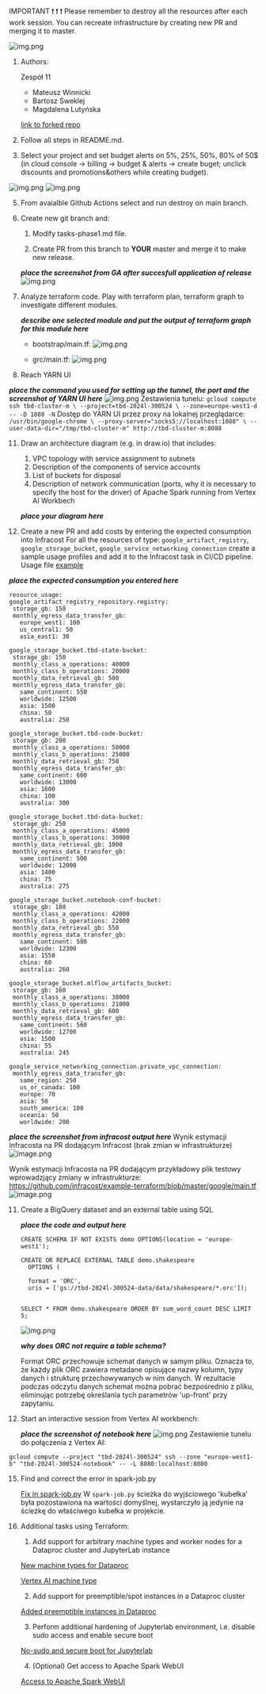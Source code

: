 IMPORTANT ❗ ❗ ❗ Please remember to destroy all the resources after each work session. You can recreate infrastructure by creating new PR and merging it to master.
  
![img.png](doc/figures/destroy.png)

1. Authors:

   Zespół 11
   - Mateusz Winnicki
   - Bartosz Sweklej
   - Magdalena Lutyńska

   [link to forked repo](https://github.com/batmatt/tbd-workshop-1)
   
2. Follow all steps in README.md.

3. Select your project and set budget alerts on 5%, 25%, 50%, 80% of 50$ (in cloud console -> billing -> budget & alerts -> create buget; unclick discounts and promotions&others while creating budget).

  ![img.png](doc/figures/discounts.png)
  ![img.png](doc/figures/zad3.webp)

5. From avaialble Github Actions select and run destroy on main branch.
   
7. Create new git branch and:
    1. Modify tasks-phase1.md file.
    
    2. Create PR from this branch to **YOUR** master and merge it to make new release. 
    
    ***place the screenshot from GA after succesfull application of release***
   ![img.png](doc/figures/zad6.webp)


9. Analyze terraform code. Play with terraform plan, terraform graph to investigate different modules.

    ***describe one selected module and put the output of terraform graph for this module here***
   - bootstrap/main.tf:
     ![img.png](doc/figures/bootstrap-graph.png)

   - grc/main.tf:
     ![img.png](doc/figures/gcr-graph.png)
   
11. Reach YARN UI
   
   ***place the command you used for setting up the tunnel, the port and the screenshot of YARN UI here***
    ![img.png](doc/figures/yarn_ui.png)
    Zestawienia tunelu:
    ```
    gcloud compute ssh tbd-cluster-m \
      --project=tbd-2024l-300524 \
      --zone=europe-west1-d -- -D 1080 -N
    ```
    Dostęp do YARN UI przez proxy na lokalnej przeglądarce:
    ```
    /usr/bin/google-chrome \
    --proxy-server="socks5://localhost:1080" \
    --user-data-dir="/tmp/tbd-cluster-m" http://tbd-cluster-m:8088
    ```
    
    
11. Draw an architecture diagram (e.g. in draw.io) that includes:
    1. VPC topology with service assignment to subnets
    2. Description of the components of service accounts
    3. List of buckets for disposal
    4. Description of network communication (ports, why it is necessary to specify the host for the driver) of Apache Spark running from Vertex AI Workbech
  
    ***place your diagram here***

12. Create a new PR and add costs by entering the expected consumption into Infracost
For all the resources of type: `google_artifact_registry`, `google_storage_bucket`, `google_service_networking_connection`
create a sample usage profiles and add it to the Infracost task in CI/CD pipeline. Usage file [example](https://github.com/infracost/infracost/blob/master/infracost-usage-example.yml) 

   ***place the expected consumption you entered here***
   ```version: 0.1
resource_usage:
  google_artifact_registry_repository.registry:
    storage_gb: 150
    monthly_egress_data_transfer_gb:
      europe_west1: 100
      us_central1: 50
      asia_east1: 30

  google_storage_bucket.tbd-state-bucket:
    storage_gb: 150
    monthly_class_a_operations: 40000
    monthly_class_b_operations: 20000
    monthly_data_retrieval_gb: 500
    monthly_egress_data_transfer_gb:
      same_continent: 550
      worldwide: 12500
      asia: 1500
      china: 50
      australia: 250

  google_storage_bucket.tbd-code-bucket:
    storage_gb: 200
    monthly_class_a_operations: 50000
    monthly_class_b_operations: 25000
    monthly_data_retrieval_gb: 750
    monthly_egress_data_transfer_gb:
      same_continent: 600
      worldwide: 13000
      asia: 1600
      china: 100
      australia: 300

  google_storage_bucket.tbd-data-bucket:
    storage_gb: 250
    monthly_class_a_operations: 45000
    monthly_class_b_operations: 30000
    monthly_data_retrieval_gb: 1000
    monthly_egress_data_transfer_gb:
      same_continent: 500
      worldwide: 12000
      asia: 1400
      china: 75
      australia: 275

  google_storage_bucket.notebook-conf-bucket:
    storage_gb: 180
    monthly_class_a_operations: 42000
    monthly_class_b_operations: 22000
    monthly_data_retrieval_gb: 550
    monthly_egress_data_transfer_gb:
      same_continent: 580
      worldwide: 12300
      asia: 1550
      china: 60
      australia: 260

  google_storage_bucket.mlflow_artifacts_bucket:
    storage_gb: 160
    monthly_class_a_operations: 38000
    monthly_class_b_operations: 21000
    monthly_data_retrieval_gb: 600
    monthly_egress_data_transfer_gb:
      same_continent: 560
      worldwide: 12700
      asia: 1500
      china: 55
      australia: 245

  google_service_networking_connection.private_vpc_connection:
    monthly_egress_data_transfer_gb:
      same_region: 250
      us_or_canada: 100
      europe: 70
      asia: 50
      south_america: 100
      oceania: 50
      worldwide: 200
```

   ***place the screenshot from infracost output here***
   Wynik estymacji Infracosta na PR dodającym Infracost (brak zmian w infrastrukturze)
   ![image.png](doc/figures/infracost_pr.png)

   Wynik estymacji Infracosta na PR dodającym przykładowy plik testowy wprowadzjący zmiany w infrastrukturze: https://github.com/infracost/example-terraform/blob/master/google/main.tf
  ![image.png](doc/figures/infracost_pr_change_outcome.png)
   
11. Create a BigQuery dataset and an external table using SQL
    
    ***place the code and output here***
    ```
    CREATE SCHEMA IF NOT EXISTS demo OPTIONS(location = 'europe-west1');

    CREATE OR REPLACE EXTERNAL TABLE demo.shakespeare
      OPTIONS (
      
      format = 'ORC',
      uris = ['gs://tbd-2024l-300524-data/data/shakespeare/*.orc']);


    SELECT * FROM demo.shakespeare ORDER BY sum_word_count DESC LIMIT 5;
    ```
     ![img.png](doc/figures/big_query_table_creation.png)
   
    ***why does ORC not require a table schema?***
    
    Format ORC przechowuje schemat danych w samym pliku. Oznacza to, że każdy plik ORC zawiera metadane opisujące nazwy kolumn, typy danych i strukturę przechowywanych w nim danych. W rezultacie podczas odczytu danych schemat można pobrać bezpośrednio z pliku, eliminując potrzebę określania tych parametrów 'up-front' przy zapytaniu.
    
   

  
13. Start an interactive session from Vertex AI workbench:

    ***place the screenshot of notebook here***
   ![img.png](doc/figures/vertex_ai_hello_world.png)
   Zestawienie tunelu do połączenia z Vertex AI:
   ```
   gcloud compute --project "tbd-2024l-300524" ssh --zone "europe-west1-b" "tbd-2024l-300524-notebook" -- -L 8080:localhost:8080
   ```
   
15. Find and correct the error in spark-job.py

    [Fix in spark-job.py](https://github.com/batmatt/tbd-workshop-1/commit/2da8c77792abcae6a16bc94e07abc59a2e45db67)
    W `spark-job.py` ścieżka do wyjściowego 'kubełka' była pozostawiona na wartości domyślnej, wystarczyło ją jedynie na ścieżkę do właściwego kubełka w projekcie.  

16. Additional tasks using Terraform:

    1. Add support for arbitrary machine types and worker nodes for a Dataproc cluster and JupyterLab instance

    [New machine types for Dataproc](https://github.com/batmatt/tbd-workshop-1/commit/db8f5a1ff30b6d642fe255de3220fd0747128e55)

    [Vertex AI machine type](https://github.com/batmatt/tbd-workshop-1/commit/87406a265b911fd7ce56972abb642a4fba080d44)
    
    2. Add support for preemptible/spot instances in a Dataproc cluster

    [Added preemptible instances in Dataproc](https://github.com/batmatt/tbd-workshop-1/commit/b8c72140665e08efd029a64293b522002a003b2a) 
    
    3. Perform additional hardening of Jupyterlab environment, i.e. disable sudo access and enable secure boot
    
    [No-sudo and secure boot for Jupyterlab](https://github.com/batmatt/tbd-workshop-1/commit/0dfa9ff85c45f97526bce730238c10a193c2c84e)

    4. (Optional) Get access to Apache Spark WebUI

    [Access to Apache Spark WebUI](https://github.com/batmatt/tbd-workshop-1/commit/954d9f6f9d7fae5c04b9263f441de9bf1d6c937b)
